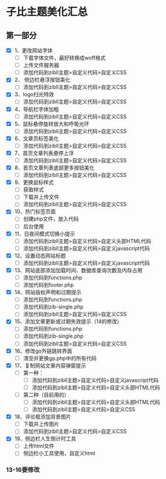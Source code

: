 # 子比主题美化汇总

## 第一部分

- [x] 1、更改网站字体
  - [ ] 下载字体文件，最好转换成woff格式
  - [ ] 上传文件服务器
  - [ ] 添加代码到zibll主题>自定义代码>自定义CSS
- [x] 2、 侧边栏悬浮按钮美化
  - [ ] 添加代码到zibll主题>自定义代码>自定义CSS
- [x] 3、logo扫光特效
  - [ ] 添加代码到zibll主题>自定义代码>自定义CSS
- [x] 4、导航栏字体加粗
  - [ ] 添加代码到zibll主题>自定义代码>自定义CSS
- [x] 5、鼠标悬停旋转放大和呼吸光环
  - [ ] 添加代码到zibll主题>自定义代码>自定义CSS
- [x] 6、文章页标签美化
  - [ ] 添加代码到zibll主题>自定义代码>自定义CSS
- [x] 7、首页文章列表悬停上浮
  - [ ] 添加代码到zibll主题>自定义代码>自定义CSS
- [x] 8、首页文章列表底部更多按钮美化
  - [ ] 添加代码到zibll主题>自定义代码>自定义CSS
- [x] 9、更换鼠标样式
  - [ ] 获取样式
  - [ ] 下载并上传文件
  - [ ] 添加代码到zibll主题>自定义代码>自定义CSS
- [x] 10、热门标签页面
  - [ ] 创建php文件，放入代码
  - [ ] 后台使用
- [x] 11、日夜间模式切换小提示
  - [ ] 添加代码到zibll主题>自定义代码>自定义头部HTML代码
  - [ ] 添加代码到zibll主题>自定义代码>自定义javascript代码
- [x] 12、设置动态网站标题
  - [ ] 添加代码到zibll主题>自定义代码>自定义javascript代码
- [x] 13、网站底部添加加载时间、数据库查询次数及内存占用
  - [ ] 添加代码到functions.php
  - [ ] 添加代码到footer.php
- [x] 14、网站版权声明和过期提示
  - [ ] 添加代码到functions.php
  - [ ] 添加代码到zib-single.php
  - [ ] 添加代码到zibll主题>自定义代码>自定义CSS
- [x] 15、添加文章更新或过期失效提示（14的修改）
  - [ ] 添加代码到functions.php
  - [ ] 添加代码到zib-single.php
  - [ ] 添加代码到zibll主题>自定义代码>自定义CSS
- [x] 16、修改go外链跳转界面
  - [ ] 清空并更换gp.php中的所有代码
- [x] 17、复制网站文章内容弹窗提示
  - [ ] 第一种：
    - [ ] 添加代码到zibll主题>自定义代码>自定义javascript代码
    - [ ] 添加代码到zibll主题>自定义代码>自定义头部HTML代码
  - [ ] 第二种（目前用的）
    - [ ] 添加代码到zibll主题>自定义代码>自定义头部HTML代码
    - [ ] 添加代码到zibll主题>自定义代码>自定义CSS
- [x] 18、评论框添加背景图片
  - [ ] 下载并上传图片
  - [ ] 添加代码到zibll主题>自定义代码>自定义CSS
- [x] 19、侧边栏人生倒计时工具
  - [ ] 上传html文件
  - [ ] 侧边栏小工具使用，自定义html

### 13-16要修改